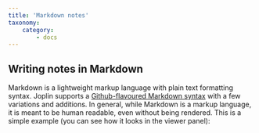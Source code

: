 ```yaml
---
title: 'Markdown notes'
taxonomy:
    category:
        - docs
---
```


## Writing notes in Markdown

Markdown is a lightweight markup language with plain text formatting syntax. Joplin supports a [Github-flavoured Markdown syntax](https://joplinapp.org/markdown/) with a few variations and additions. In general, while Markdown is a markup language, it is meant to be human readable, even without being rendered. This is a simple example (you can see how it looks in the viewer panel):